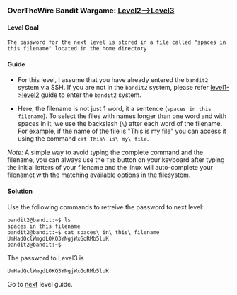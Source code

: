 ### OverTheWire Bandit Wargame: [Level2-->Level3](https://overthewire.org/wargames/bandit/bandit3.html)

#### Level Goal

`The password for the next level is stored in a file called "spaces in this filename" located in the home directory`

#### Guide

* For this level, I assume that you have already entered the `bandit2` system via SSH. If you are not in the `bandit2` system, please refer [level1->level2](https://github.com/jugnumisal/Overthewire-Bandit-Wargame-Solution/blob/master/Level1-%3ELevel2.md) guide to enter the `bandit2` system.

* Here, the filename is not just 1 word, it a sentence (`spaces in this filename`). To select the files with names longer than one word and with spaces in it, we use the backslash (`\`) after each word of the filename. For example, if the name of the file is "This is my file" you can access it using the command `cat This\ is\ my\ file`.

*Note:* A simple way to avoid typing the complete command and the filename, you can always use the `Tab` button on your keyboard after typing the initial letters of your filename and the linux will auto-complete your filenamet with the matching available options in the filesystem.

#### Solution

Use the following commands to retreive the password to next level:

```shell
bandit2@bandit:~$ ls
spaces in this filename
bandit2@bandit:~$ cat spaces\ in\ this\ filename 
UmHadQclWmgdLOKQ3YNgjWxGoRMb5luK
bandit2@bandit:~$ 
```

The password to Level3 is
```shell
UmHadQclWmgdLOKQ3YNgjWxGoRMb5luK
```

Go to [next]() level guide.